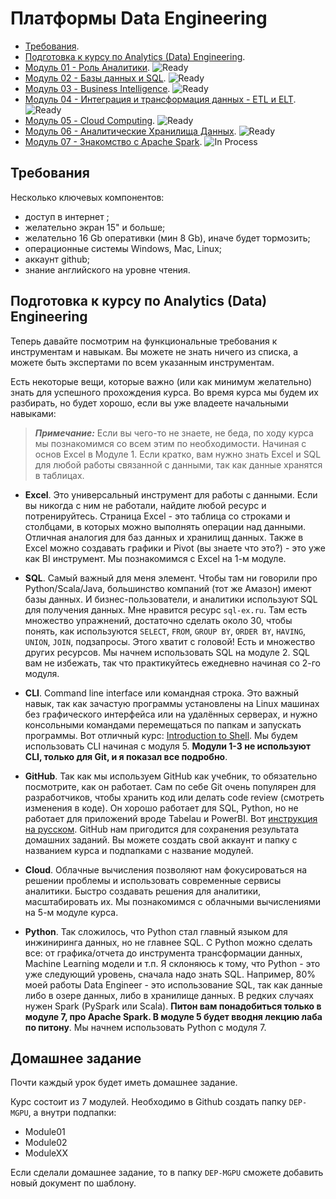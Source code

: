 # Платформы Data Engineering


- [Требования](https://github.com/BosenkoTM/Data-Engineering-Platforms/tree/master?tab=readme-ov-file#%D1%82%D1%80%D0%B5%D0%B1%D0%BE%D0%B2%D0%B0%D0%BD%D0%B8%D1%8F).
- [Подготовка к курсу по Analytics (Data) Engineering](https://github.com/BosenkoTM/Data-Engineering-Platforms/tree/master?tab=readme-ov-file#%D0%BF%D0%BE%D0%B4%D0%B3%D0%BE%D1%82%D0%BE%D0%B2%D0%BA%D0%B0-%D0%BA-%D0%BA%D1%83%D1%80%D1%81%D1%83-%D0%BF%D0%BE-analytics-data-engineering).
- [Модуль 01 - Роль Аналитики](https://github.com/BosenkoTM/Data-Engineering-Platforms/blob/master/modules/Module01/readme.md). ![Ready](https://img.shields.io/badge/-ready-green)
- [Модуль 02 - Базы данных и SQL](https://github.com/BosenkoTM/Data-Engineering-Platforms/blob/master/modules/Module02/readme.md). ![Ready](https://img.shields.io/badge/-ready-green)
- [Модуль 03 - Business Intelligence](https://github.com/BosenkoTM/Data-Engineering-Platforms/tree/master/modules/Module03#%D0%BC%D0%BE%D0%B4%D1%83%D0%BB%D1%8C-3-%D0%B2%D0%B8%D0%B7%D1%83%D0%B0%D0%BB%D0%B8%D0%B7%D0%B0%D1%86%D0%B8%D1%8F-%D0%B4%D0%B0%D0%BD%D0%BD%D1%8B%D1%85-%D0%B4%D0%B0%D1%88%D0%B1%D0%BE%D1%80%D0%B4%D1%8B-%D0%B8-%D0%BE%D1%82%D1%87%D0%B5%D1%82%D0%BD%D0%BE%D1%81%D1%82%D1%8C---business-intelligence). ![Ready](https://img.shields.io/badge/-ready-green) 
- [Модуль 04 - Интеграция и трансформация данных - ETL и ELT](https://github.com/BosenkoTM/Data-Engineering-Platforms/blob/master/modules/Module04/readme.md#%D0%BC%D0%BE%D0%B4%D1%83%D0%BB%D1%8C-4--%D0%B8%D0%BD%D1%82%D0%B5%D0%B3%D1%80%D0%B0%D1%86%D0%B8%D1%8F-%D0%B8-%D1%82%D1%80%D0%B0%D0%BD%D1%81%D1%84%D0%BE%D1%80%D0%BC%D0%B0%D1%86%D0%B8%D1%8F-%D0%B4%D0%B0%D0%BD%D0%BD%D1%8B%D1%85---etl-%D0%B8-elt). ![Ready](https://img.shields.io/badge/-ready-green) 
- [Модуль 05 - Cloud Computing](https://github.com/BosenkoTM/Data-Engineering-Platforms/tree/master/modules/Module05). ![Ready](https://img.shields.io/badge/-ready-green)
- [Модуль 06 - Аналитические Хранилища Данных](https://github.com/BosenkoTM/Data-Engineering-Platforms/tree/master/modules/Module06#%D0%BC%D0%BE%D0%B4%D1%83%D0%BB%D1%8C-6--%D0%B0%D0%BD%D0%B0%D0%BB%D0%B8%D1%82%D0%B8%D1%87%D0%B5%D1%81%D0%BA%D0%B8%D0%B5-%D1%85%D1%80%D0%B0%D0%BD%D0%B8%D0%BB%D0%B8%D1%89%D0%B0-%D0%B4%D0%B0%D0%BD%D0%BD%D1%8B%D1%85). ![Ready](https://img.shields.io/badge/-ready-green)
- [Модуль 07 - Знакомство с Apache Spark](). ![In Process](https://img.shields.io/badge/-in%20process-yellow)

## Требования
Несколько ключевых компонентов:
- доступ в интернет ;
- желательно экран 15" и больше;
- желательно 16 Gb оперативки (мин 8 Gb), иначе будет тормозить;
- операционные системы Windows, Maс, Linux;
- аккаунт github;
- знание английского на уровне чтения.


## Подготовка к курсу по Analytics (Data) Engineering
Теперь давайте посмотрим на функциональные требования к инструментам и навыкам. Вы можете не знать ничего из списка, а можете быть экспертами по всем указанным инструментам.

Есть некоторые вещи, которые важно (или как минимум желательно) знать для успешного прохождения курса. 
Во время курса мы будем их разбирать, но будет хорошо, если вы уже владеете начальными навыками:

> **_Примечание:_** Если вы чего-то не знаете, не беда, по ходу курса мы познакомимся со всем этим по необходимости. Начиная с основ Excel в Модуле 1. Если кратко, вам нужно знать Excel и SQL для любой работы связанной с данными, так как данные хранятся в таблицах.

- **Excel**. Это универсальный инструмент для работы с данными. Если вы никогда с ним не работали, найдите любой ресурс и потренируйтесь. Страница Excel - это таблица со строками и столбцами, в которых можно выполнять операции над данными. Отличная аналогия для баз данных и хранилищ данных. Также в Excel можно создавать графики и Pivot (вы знаете что это?) - это уже как BI инструмент. Мы познакомимся с Excel на 1-м модуле. 

- **SQL**. Самый важный для меня элемент. Чтобы там ни говорили про Python/Scala/Java, большинство компаний (тот же Амазон) имеют базы данных. И бизнес-пользователи, и аналитики используют SQL для получения данных. Мне нравится ресурс `sql-ex.ru`. Там есть множество упражнений, достаточно сделать около 30, чтобы понять, как используются `SELECT`, `FROM`, `GROUP BY`, `ORDER BY`, `HAVING`, `UNION`, `JOIN`, подзапросы. Этого хватит с головой! Есть и множество других ресурсов. Мы начнем использовать SQL на модуле 2. SQL вам не избежать, так что практикуйтесь ежедневно начиная со 2-го модуля. 

- **CLI**. Command line interface или командная строка. Это важный навык, так как зачастую программы установлены на Linux машинах без графического интерфейса или на удалённых серверах, и нужно консольными  командами перемещаться по папкам и запускать программы. Вот отличный курс: [Introduction to Shell](https://www.datacamp.com/courses/introduction-to-shell). Мы будем использовать CLI начиная с модуля 5. **Модули 1-3 не используют CLI, только для Git, и я показал все подробно**.

- **GitHub**. Так как мы используем GitHub как учебник, то обязательно посмотрите, как он работает. Сам по себе Git очень популярен для разработчиков, чтобы хранить код или делать code review (смотреть изменения в коде). Он хорошо работает для SQL, Python, но не работает для приложений вроде Tabelau и PowerBI. Вот [инструкция на русском](http://bi0morph.github.io/hello-world/). GitHub нам пригодится для сохранения результата домашних заданий. Вы можете создать свой аккаунт и папку с названием курса и подпапками с название модулей.

- **Cloud**. Облачные вычисления позволяют нам фокусироваться на решении проблемы и использовать современные сервисы аналитики. Быстро создавать решения для аналитики, масштабировать их. Мы познакомимся с облачными вычислениями на 5-м модуле курса.

- **Python**. Так сложилось, что Python стал главный языком для инжиниринга данных, но не главнее SQL. С Python можно сделать все: от графика/отчета до инструмента трансформации данных, Machine Learning модели и т.п. Я склоняюсь к тому, что Python - это уже следующий уровень, сначала надо знать SQL. Например, 80% моей работы Data Engineer - это использование SQL, так как данные либо в озере данных, либо в хранилище данных. В редких случаях нужен Spark (PySpark или Scala). **Питон вам понадобиться только в модуле 7, про Apache Spark. В модуле 5 будет вводня лекцию лаба по питону**. Мы начнем использовать Python с модуля 7.


## Домашнее задание
Почти каждый урок будет иметь домашнее задание.

Курс состоит из 7 модулей. Необходимо в Github создать папку `DEP-MGPU`, а внутри подпапки:
- Module01
- Module02
- ModuleXX

Если сделали домашнее задание, то в папку `DEP-MGPU` сможете добавить новый документ по шаблону.
